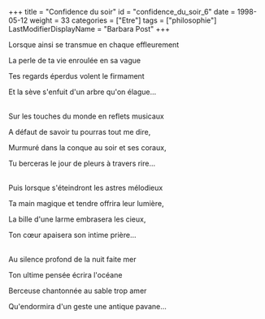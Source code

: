 +++
title = "Confidence du soir"
id = "confidence_du_soir_6"
date = 1998-05-12
weight = 33
categories = ["Etre"]
tags = ["philosophie"]
LastModifierDisplayName = "Barbara Post"
+++

Lorsque ainsi se transmue en chaque effleurement

La perle de ta vie enroulée en sa vague

Tes regards éperdus volent le firmament

Et la sève s'enfuit d'un arbre qu'on élague...

 \
Sur les touches du monde en reflets musicaux

A défaut de savoir tu pourras tout me dire,

Murmuré dans la conque au soir et ses coraux,

Tu berceras le jour de pleurs à travers rire...

 \
Puis lorsque s'éteindront les astres mélodieux

Ta main magique et tendre offrira leur lumière,

La bille d'une larme embrasera les cieux,

Ton cœur apaisera son intime prière...

 \
Au silence profond de la nuit faite mer

Ton ultime pensée écrira l'océane

Berceuse chantonnée au sable trop amer

Qu'endormira d'un geste une antique pavane...
